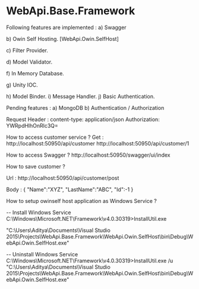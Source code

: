 # WebApi.Base.Framework

Following features are implemented :
a) Swagger

b) Owin Self Hosting. [WebApi.Owin.SelfHost]

c) Filter Provider.

d) Model Validator.

f) In Memory Database.

g) Unity IOC.

h) Model Binder.
i) Message Handler.
j) Basic Authentication.

Pending features : 
a) MongoDB 
b) Authentication / Authorization

Request Header :
content-type: application/json
Authorization: YWRpdHlhOnRlc3Q=


How to access customer service ?
Get :
http://localhost:50950/api/customer
http://localhost:50950/api/customer/1

How to access Swagger ?
http://localhost:50950/swagger/ui/index

How to save customer ?

Url : http://localhost:50950/api/customer/post

Body :
{
      "Name":"XYZ",
      "LastName":"ABC",
      "Id":-1
}


How to setup owinself host application as Windows Service ?

-- Install Windows Service
C:\Windows\Microsoft.NET\Framework\v4.0.30319>InstallUtil.exe 

"C:\Users\Aditya\Documents\Visual Studio 2015\Projects\WebApi.Base.Framework\WebApi.Owin.SelfHost\bin\Debug\WebApi.Owin.SelfHost.exe"

-- Uninstall Windows Service
C:\Windows\Microsoft.NET\Framework\v4.0.30319>InstallUtil.exe /u 
"C:\Users\Aditya\Documents\Visual Studio 2015\Projects\WebApi.Base.Framework\WebApi.Owin.SelfHost\bin\Debug\WebApi.Owin.SelfHost.exe"
